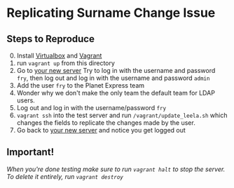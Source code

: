 # Replicating Surname Change Issue

## Steps to Reproduce

0. Install [Virtualbox] and [Vagrant]
1. run `vagrant up` from this directory
2. Go to [your new server] Try to log in with the username and password `fry`, then log out and log in with the username and password `admin`
3. Add the user `fry` to the Planet Express team
4. Wonder why we don't make the only team the default team for LDAP users.
5. Log out and log in with the username/password `fry`
3. `vagrant ssh` into the test server and run `/vagrant/update_leela.sh` which changes the fields to replicate the changes made by the user.
4. Go back to [your new server] and notice you get logged out

[Virtualbox]: https://www.virtualbox.org/wiki/Downloads
[Vagrant]: https://www.vagrantup.com/downloads.html
[your new server]: http://localhost:8065

## Important!

*When you're done testing make sure to run `vagrant halt` to stop the server. To delete it entirely, run `vagrant destroy`*